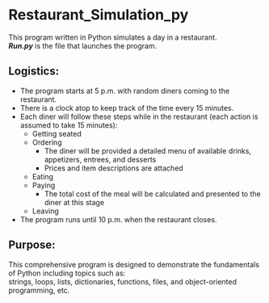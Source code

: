 # Restaurant_Simulation_py
This program written in Python simulates a day in a restaurant.<br/>
***Run.py*** is the file that launches the program.<br/>
## Logistics:<br/>
- The program starts at 5 p.m. with random diners coming to the restaurant.
- There is a clock atop to keep track of the time every 15 minutes.
- Each diner will follow these steps while in the restaurant (each action is assumed to take 15 minutes):
  - Getting seated
  - Ordering
    - The diner will be provided a detailed menu of available drinks, appetizers, entrees, and desserts
    - Prices and item descriptions are attached
  - Eating
  - Paying
    - The total cost of the meal will be calculated and presented to the diner at this stage
  - Leaving
- The program runs until 10 p.m. when the restaurant closes.

## Purpose:<br/>
This comprehensive program is designed to demonstrate the fundamentals of Python including topics such as: <br>
strings, loops, lists, dictionaries, functions, files, and object-oriented programming, etc.
